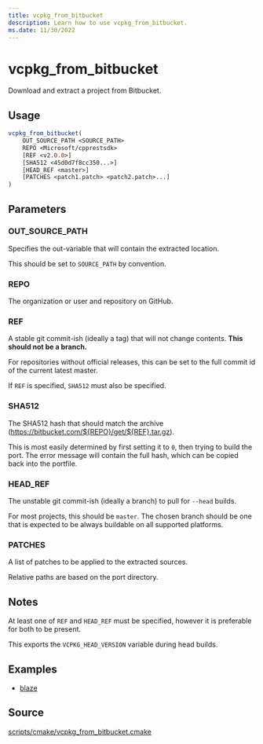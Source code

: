 ```yaml
---
title: vcpkg_from_bitbucket
description: Learn how to use vcpkg_from_bitbucket.
ms.date: 11/30/2022
---
```

# vcpkg_from_bitbucket

Download and extract a project from Bitbucket.

## Usage

```cmake
vcpkg_from_bitbucket(
    OUT_SOURCE_PATH <SOURCE_PATH>
    REPO <Microsoft/cpprestsdk>
    [REF <v2.0.0>]
    [SHA512 <45d0d7f8cc350...>]
    [HEAD_REF <master>]
    [PATCHES <patch1.patch> <patch2.patch>...]
)
```

## Parameters

### OUT_SOURCE_PATH
Specifies the out-variable that will contain the extracted location.

This should be set to `SOURCE_PATH` by convention.

### REPO

The organization or user and repository on GitHub.

### REF

A stable git commit-ish (ideally a tag) that will not change contents. **This should not be a branch.**

For repositories without official releases, this can be set to the full commit id of the current latest master.

If `REF` is specified, `SHA512` must also be specified.

### SHA512

The SHA512 hash that should match the archive (https://bitbucket.com/${REPO}/get/${REF}.tar.gz).

This is most easily determined by first setting it to `0`, then trying to build the port. The error message will contain the full hash, which can be copied back into the portfile.

### HEAD_REF

The unstable git commit-ish (ideally a branch) to pull for `--head` builds.

For most projects, this should be `master`. The chosen branch should be one that is expected to be always buildable on all supported platforms.

### PATCHES

A list of patches to be applied to the extracted sources.

Relative paths are based on the port directory.

## Notes

At least one of `REF` and `HEAD_REF` must be specified, however it is preferable for both to be present.

This exports the `VCPKG_HEAD_VERSION` variable during head builds.

## Examples

- [blaze](https://github.com/Microsoft/vcpkg/blob/master/ports/blaze/portfile.cmake)

## Source

[scripts/cmake/vcpkg\_from\_bitbucket.cmake](https://github.com/Microsoft/vcpkg/blob/master/scripts/cmake/vcpkg_from_bitbucket.cmake)

